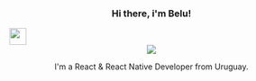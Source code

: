 ### <p align="center">Hi there, i'm Belu! </p>
<img src="[https://raw.githubusercontent.com/sidbelbase/sidbelbase/master/wave.gif](https://user-images.githubusercontent.com/80724668/187348427-2b66f901-76a6-4a1e-be63-b8dfa07974e3.gif)" width="30px">
<div align="center"> 
  
<img src="https://github.com/carozo/carozo/assets/80724668/f0134dc7-14ed-4362-9164-48f739143c21">
</div>
<p align="center">


<p align="center">I'm a React & React Native Developer from Uruguay. </p><br/>

<!--
*


-->
